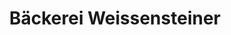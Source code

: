 ---
title: "Bäckerei Weissensteiner"
url: /feldkirchen-in-kaernten/baeckerei-weissensteiner/
shop: Bäckerei
---